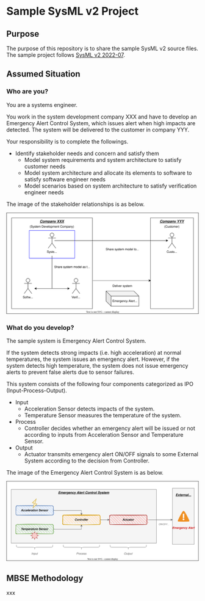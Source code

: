 # Sample SysML v2 Project
## Purpose
The purpose of this repository is to share the sample SysML v2 source files.  
The sample project follows [SysML v2 2022-07](https://github.com/Systems-Modeling/SysML-v2-Release/tree/2022-07).
## Assumed Situation
### Who are you?
You are a systems engineer.  

You work in the system development company XXX and have to develop an Emergency Alert Control System, which issues alert when high impacts are detected. The system will be delivered to the customer in company YYY.

Your responsibility is to complete the followings.

- Identify stakeholder needs and concern and satisfy them
  - Model system requirements and system architecture to satisfy customer needs
  - Model system architecture and allocate its elements to software to satisfy software engineer needs
  - Model scenarios based on system architecture to satisfy verification engineer needs

The image of the stakeholder relationships is as below.

![System Overview](image/stakeholder-relationships.drawio.svg)

### What do you develop?
The sample system is Emergency Alert Control System.  

If the system detects strong impacts (i.e. high acceleration) at normal temperatures, the system issues an emergency alert. However, if the system detects high temperature, the system does not issue emergency alerts to prevent false alerts due to sensor failures.

This system consists of the following four components categorized as IPO (Input-Process-Output).

- Input
  - Acceleration Sensor detects impacts of the system.
  - Temperature Sensor measures the temperature of the system.
- Process
  - Controller decides whether an emergency alert will be issued or not according to inputs from Acceleration Sensor and Temperature Sensor.
- Output
  - Actuator transmits emergency alert ON/OFF signals to some External System according to the decision from Controller.

The image of the Emergency Alert Control System is as below.

![System Overview](image/system-overview.drawio.svg)
## MBSE Methodology
xxx
